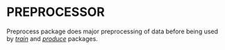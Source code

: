 # PREPROCESSOR

Preprocess package does major preprocessing of data before being used by [_train_](../train/train) and [_produce_](../produce/produce) packages. 